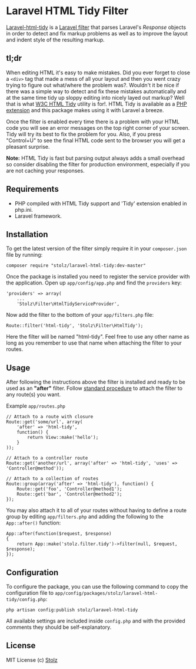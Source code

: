 # Laravel HTML Tidy Filter

[Laravel-html-tidy](https://github.com/Stolz/laravel-html-tidy) is a [Laravel filter](http://laravel.com/docs/routing#route-filters) that parses Laravel's *Response* objects in order to detect and fix markup problems as well as to improve the layout and indent style of the resulting markup.

## tl;dr

When editing HTML it's easy to make mistakes. Did you ever forget to close a `<div>` tag that made a mess of all your layout and then you went crazy trying to figure out what/where the problem was?. Wouldn't it be nice if there was a simple way to detect and fix these mistakes automatically and at the same time tidy up sloppy editing into nicely layed out markup? Well that is what [W3C HTML Tidy](http://www.w3.org/People/Raggett/tidy/) utility is for!. HTML Tidy is available as a [PHP extension](http://www.php.net/manual/en/book.tidy.php) and this package makes using it with Laravel a breeze.

Once the filter is enabled every time there is a problem with your HTML code you will see an error messages on the top right corner of your screen. Tidy will try its best to fix the problem for you. Also, if you press "Control+U" to see the final HTML code sent to the browser you will get a pleasant surprise.

**Note:** HTML Tidy is fast but parsing output always adds a small overhead so consider disabling the filter for production environment, especially if you are not caching your responses.

## Requirements

- PHP compiled with HTML Tidy support and 'Tidy' extension enabled in php.ini.
- Laravel framework.

## Installation

To get the latest version of the filter simply require it in your `composer.json` file by running:

	composer require "stolz/laravel-html-tidy:dev-master"

Once the package is installed you need to register the service provider with the application. Open up `app/config/app.php` and find the `providers` key:

	'providers' => array(
		...
		'Stolz\Filter\HtmlTidyServiceProvider',

Now add the filter to the bottom of your `app/filters.php` file:

	Route::filter('html-tidy', 'Stolz\Filter\HtmlTidy');

Here the filter will be named "html-tidy". Feel free to use any other name as long as you remember to use that name when attaching the filter to your routes.


## Usage

After following the instructions above the filter is installed and ready to be used as an **"after"** filter. Follow [standard procedure](http://laravel.com/docs/routing#route-filters) to attach the filter to any route(s) you want.

Example `app/routes.php`

	// Attach to a route with closure
	Route::get('some/url', array(
		'after' => 'html-tidy',
		function() {
			return View::make('hello');
		}
	));

	// Attach to a controller route
	Route::get('another/url', array('after' => 'html-tidy', 'uses' => 'Controller@method'));

	// Attach to a collection of routes
	Route::group(array('after' => 'html-tidy'), function() {
		Route::get('foo', 'Controller@method1');
		Route::get('bar', 'Controller@method2');
	});

You may also attach it to all of your routes without having to define a route group by editing `app/filters.php` and adding the following to the `App::after()` function:

	App::after(function($request, $response)
	{
		return App::make('stolz.filter.tidy')->filter(null, $request, $response);
	});


## Configuration

To configure the package, you can use the following command to copy the configuration file to `app/config/packages/stolz/laravel-html-tidy/config.php`:

	php artisan config:publish stolz/laravel-html-tidy

All available settings are included inside `config.php` and with the provided comments they should be self-explanatory.

## License

MIT License
(c) [Stolz](https://github.com/Stolz)
